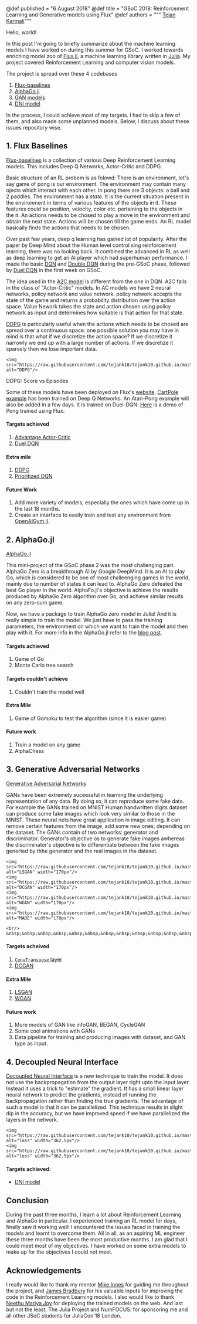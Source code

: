 @def published = "6 August 2018"
@def title = "GSoC 2018: Reinforcement Learning and Generative models using Flux"
@def authors = """ <a href="https://github.com/tejank10">Tejan Karmali</a>"""

Hello, world!

In this post I'm going to briefly summarize about the machine learning models I have worked on during this summer for GSoC. I worked towards enriching model zoo of [Flux.jl](https://github.com/FluxML), a machine learning library written in [Julia](https://github.com/julia/julialang). My project covered Reinforcement Learning and computer vision models.

The project is spread over these 4 codebases
1. [Flux-baselines](https://github.com/tejank10/Flux-baselines)
2. [AlphaGo.jl](https://github.com/tejank10/AlphaGo.jl)
3. [GAN models](https://github.com/tejank10/model-zoo/tree/GAN)
4. [DNI model](https://github.com/tejank10/model-zoo/tree/DNI)

In the process, I could achieve most of my targets. I had to skip a few of them, and also made some unplanned models. Below, I discuss about these issues repository wise.

## 1. Flux Baselines

[Flux-baselines](https://github.com/tejank10/Flux-baselines) is a collection of various Deep Reinforcement Learning models. This includes Deep Q Networks, Actor-Critic and DDPG.

Basic structure of an RL probem is as folowd: There is an environment, let's say game of pong is our environment. The environment may contain many ojects which interact with each other. In pong there are 3 objects: a ball and 2 paddles. The environment has a *state*. It is the current situation present in the environment in terms of various features of the objects in it. These features could be position, velocity, color etc. pertaining to the objects in the it. An actions needs to be chosed to play a move in the environment and obtain the next state. Actions will be chosen till the game ends. An RL model basically finds the actions that needs to be chosen.

Over past few years, deep q learning has gained  lot of popularity. After the paper by Deep Mind about the Human level control sing reinforcement learning, there was no looking back. It combined the advanced in RL as well as deep learning to get an AI player which had superhuman performance. I made the basic [DQN](https://github.com/tejank10/Flux-baselines/blob/master/dqn/dqn.jl) and [Double DQN](https://github.com/tejank10/Flux-baselines/blob/master/dqn/double-dqn.jl) during the pre-GSoC phase, followed by [Duel DQN](https://github.com/tejank10/Flux-baselines/blob/master/dqn/duel-dqn.jl) in the first week on GSoC.

The idea used in the [A2C model](https://github.com/tejank10/Flux-baselines/blob/master/actor-critic/a2c.jl) is different from the one in DQN. A2C falls in the class of "Actor-Critic" models. In AC models we have 2 neural networks, policy network and value network. policy network accepts the state of the game and returns a probability distribution over the action space. Value Nework takes the state and action chosen using policy network as input and determines how suitable is that action for that state.

[DDPG](https://github.com/tejank10/Flux-baselines/tree/master/ddpg) is particularly useful when the actions which needs to be chosed are spread over a continuous space. one possible solution you may have in mind is that what if we discretize the action space? If we discretize it narrowly we end up with a large number of actions. If we discretize it sparsely then we lose important data.

~~~
<img src="https://raw.githubusercontent.com/tejank10/tejank10.github.io/master/assets/ddpg.png" alt="DDPG"/>
~~~

DDPG: Score vs Episodes

Some of these models have been deployed on Flux's [website](https://fluxml.ai/experiments). [CartPole example](https://fluxml.ai/experiments/cartPole/) has been trained on Deep Q Networks. An Atari-Pong example will also be added in a few days. It is trained on Duel-DQN. [Here](https://www.youtube.com/watch?v=L3pqMUDVrT0) is a demo of Pong trained using Flux.

#### Targets achieved

1. [Advantage Actor-Critic](https://github.com/tejank10/Flux-baselines/blob/master/actor-critic/a2c.jl)
2. [Duel DQN](https://github.com/tejank10/Flux-baselines/blob/master/dqn/duel-dqn.jl)

#### Extra mile

1. [DDPG](https://github.com/tejank10/Flux-baselines/tree/master/ddpg)
2. [Prioritized DQN](https://github.com/tejank10/Flux-baselines/blob/master/dqn/prioritized-replay-dqn.jl)

#### Future Work

1. Add more variety of models, especially the ones which have come up in the last 18 months.
2. Create an interface to easily train and test any environment from [OpenAIGym.jl](https://github.com.JuliaML/OpenAIGym.jl).

## 2. AlphaGo.jl

[AlphaGo.jl](https://github.com/tejank10/AlphaGo.jl)

This mini-project of the GSoC phase 2 was the most challenging part. AlphaGo Zero is a breakthrough AI by Google DeepMind. It is an AI to play Go, which is considered to be one of most challeenging games in the world, mainly  due to number of states it can lead to. AlphaGo Zero defeated the best Go player in the world. AlphaFo.jl's objective is achieve the results produced by AlphaGo Zero algorithm over Go, and achieve similar results on any zero-sum game.

Now, we have a package to train AlphaGo zero model in Julia! And it is really simple to train the model. We just have to pass the training parameters, the environment on which we want to train the model and then play with it.
For more info in the AlphaGo.jl refer to the [blog post](https://tejank10.github.io/jekyll/update/2018/07/08/GSoC-Phase-2.html).

#### Targets achieved

1. Game of Go
2. Monte Carlo tree search

#### Targets couldn't achieve

1. Couldn't train the model well

#### Extra Mile

1. Game of Gomoku to test the algorithm (since it is easier game)

#### Future work

1. Train a model on any game
2. AlphaChess

## 3. Generative Adversarial Networks

[Generative Adversarial Networks](https://github.com/tejank10/model-zoo/tree/GAN/vision/mnist)

GANs have been extremely suceessful in learning the underlying representation of any data. By doing so, it can reproduce some fake data. For example the GANs trained on MNIST Human handwritten digits dataset can produce some fake images which look very similar to those in the MNIST. These neural nets have great application in image editing. It can remove certain features from the image, add some new ones; depending on the dataset. The GANs contain of two networks: generator and discriminator. Generator's objective os to generate fake images awhereas the discriminator's objective is to differentiate between the fake images generted by thhe generator and the real images in the  dataset.  

~~~
<img src="https://raw.githubusercontent.com/tejank10/tejank10.github.io/master/assets/lsgan.gif" alt="LSGAN" width="170px"/>
<img src="https://raw.githubusercontent.com/tejank10/tejank10.github.io/master/assets/dcgan.gif" alt="DCGAN" width="170px"/>
<img src="https://raw.githubusercontent.com/tejank10/tejank10.github.io/master/assets/giphy.gif" alt="WGAN" width="170px"/>
<img src="https://raw.githubusercontent.com/tejank10/tejank10.github.io/master/assets/made.gif" alt="MADE" width="170px"/>

<br/>
&nbsp;&nbsp;&nbsp;&nbsp;&nbsp;&nbsp;&nbsp;&nbsp;&nbsp;&nbsp;&nbsp;&nbsp;&nbsp;&nbsp;&nbsp;LSGAN&nbsp;&nbsp;&nbsp;&nbsp;&nbsp;&nbsp;&nbsp;&nbsp;&nbsp;&nbsp;&nbsp;&nbsp;&nbsp;&nbsp;&nbsp;&nbsp;&nbsp;&nbsp;&nbsp;&nbsp;&nbsp;&nbsp;&nbsp;&nbsp;&nbsp;&nbsp;&nbsp;&nbsp;&nbsp;&nbsp;&nbsp;DCGAN&nbsp;&nbsp;&nbsp;&nbsp;&nbsp;&nbsp;&nbsp;&nbsp;&nbsp;&nbsp;&nbsp;&nbsp;&nbsp;&nbsp;&nbsp;&nbsp;&nbsp;&nbsp;&nbsp;&nbsp;&nbsp;&nbsp;&nbsp;&nbsp;&nbsp;&nbsp;&nbsp;&nbsp;&nbsp;&nbsp;&nbsp;WGAN&nbsp;&nbsp;&nbsp;&nbsp;&nbsp;&nbsp;&nbsp;&nbsp;&nbsp;&nbsp;&nbsp;&nbsp;&nbsp;&nbsp;&nbsp;&nbsp;&nbsp;&nbsp;&nbsp;&nbsp;&nbsp;&nbsp;&nbsp;&nbsp;&nbsp;&nbsp;&nbsp;&nbsp;&nbsp;&nbsp;&nbsp;MADE
~~~

#### Targets acheived

1. [`ConvTranspose` layer](https://github.com/FluxML/Flux.jl/pull/311)
2. [DCGAN](https://github.com/tejank10/model-zoo/blob/GAN/vision/mnist/dcgan.jl)

#### Extra Mile

1. [LSGAN](https://github.com/tejank10/model-zoo/blob/GAN/vision/mnist/lsgan.jl)
2. [WGAN](https://github.com/tejank10/model-zoo/blob/GAN/vision/mnist/wgan.jl)

#### Future work

1. More models of GAN like infoGAN, BEGAN, CycleGAN
2. Some cool animations with GANs
3. Data pipeline for training and producing images with dataset, and GAN type as input.

## 4. Decoupled Neural Interface

[Decoupled Neural Interface](https://github.com/tejank10/model-zoo/tree/DNI/vision/mnist/dni.jl) is a new technique to train the model. It does not use the backpropagation from the output layer right upto the input layer. Instead it uses a trick to "estimate" the gradient. It has a small linear layer neural network to predict the gradients, instead of running the backpropagation rather than finding the true gradients. The advantage of such a model is that it can be parallelized. This technique results in slight dip in the accuracy, but we have improved speed if we have parallelized the layers in the network.

~~~
<img src="https://raw.githubusercontent.com/tejank10/tejank10.github.io/master/assets/loss.png" alt="loss" width="362.5px"/>
<img src="https://raw.githubusercontent.com/tejank10/tejank10.github.io/master/assets/acc.png" alt="loss" width="362.5px"/>
~~~

#### Targets achieved:
- [DNI model](https://github.com/tejank10/model-zoo/tree/DNI/vision/mnist/dni.jl)

## Conclusion

During the past three months, I learn a lot about Reinforcement Learning and AlphaGo in particular. I experienced training an RL model for days, finally saw it working well! I encountered the issues faced in training the models and learnt to overcome them. All in all, as an aspiring ML engineer these three months have been the most productive months. I am glad that I could meet most of my objectives. I have worked on some extra models to make up for the objectives I could not meet.

## Acknowledgements

I really would like to thank my mentor [Mike Innes](https://github.com/MikeInnes) for guiding me throughout the project, and [James Bradbury](https://github.om/jekbradbury) for his valuable inputs for improving the code in the Reinforcement Learning models. I also would like to thank [Neethu Mariya Joy](https://github.com/roboneet) for deploying the trained models on the web. And last but not the least, The Julia Project and NumFOCUS: for sponsoring me and all other JSoC students for JuliaCon'18 London.
